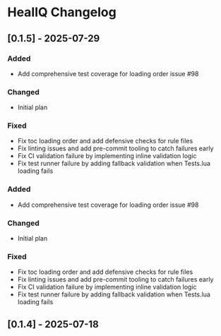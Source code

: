 # HealIQ Changelog

## [0.1.5] - 2025-07-29

### Added
- Add comprehensive test coverage for loading order issue #98

### Changed
- Initial plan

### Fixed
- Fix toc loading order and add defensive checks for rule files
- Fix linting issues and add pre-commit tooling to catch failures early
- Fix CI validation failure by implementing inline validation logic
- Fix test runner failure by adding fallback validation when Tests.lua loading fails

### Added
- Add comprehensive test coverage for loading order issue #98

### Changed
- Initial plan

### Fixed
- Fix toc loading order and add defensive checks for rule files
- Fix linting issues and add pre-commit tooling to catch failures early
- Fix CI validation failure by implementing inline validation logic
- Fix test runner failure by adding fallback validation when Tests.lua loading fails

## [0.1.4] - 2025-07-18

